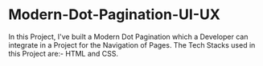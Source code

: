 # Modern-Dot-Pagination-UI-UX
In this Project, I've built a Modern Dot Pagination which a Developer can integrate in a Project for the Navigation of Pages. The Tech Stacks used in this Project are:- HTML and CSS.

